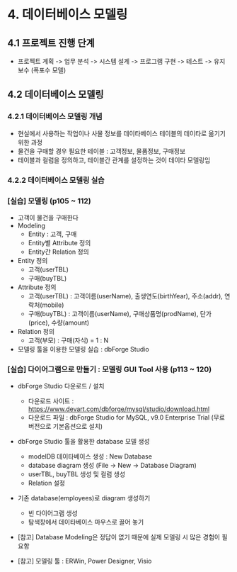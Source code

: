 # 4. 데이터베이스 모델링

## 4.1 프로젝트 진행 단계

* 프로젝트 계획 -> 업무 분석 -> 시스템 설계 -> 프로그램 구현 -> 테스트 -> 유지보수 (폭포수 모델)



## 4.2 데이터베이스 모델링

### 4.2.1 데이터베이스 모델링 개념

* 현실에서 사용하는 작업이나 사물 정보를 데이타베이스 테이블의 데이타로 옮기기 위한 과정
* 물건을 구매할 경우 필요한 테이블 : 고객정보, 물품정보, 구매정보
* 테이블과 컬럼을 정의하고, 테이블간 관계를 설정하는 것이 데이타 모델링임



### 4.2.2 데이터베이스 모델링 실습

### [실습] 모델링 (p105 ~ 112)

* 고객이 물건을 구매한다
* Modeling
  * Entity : 고객, 구매
  * Entity별 Attribute 정의
  * Entity간 Relation 정의
* Entity 정의
  * 고객(userTBL)
  * 구매(buyTBL)
* Attribute 정의
  * 고객(userTBL) : 고객이름(userName), 출생연도(birthYear), 주소(addr), 연락처(mobile)
  * 구매(buyTBL) : 고객이름(userName), 구매상품명(prodName), 단가(price), 수량(amount)
* Relation 정의
  * 고객(부모) : 구매(자식) = 1 : N
* 모델링 툴을 이용한 모델링 실습 : dbForge Studio

### [실습] 다이어그램으로 만들기 : 모델링 GUI Tool 사용 (p113 ~ 120)

* dbForge Studio 다운로드 / 설치
  * 다운로드 사이트 : https://www.devart.com/dbforge/mysql/studio/download.html
  * 다운로드 파일 : dbForge Studio for MySQL, v9.0 Enterprise Trial (무료 버전으로 기본옵션으로 설치)

* dbForge Studio 툴을 활용한 database 모델 생성
  * modelDB 데이타베이스 생성 : New Database
  * database diagram 생성 (File -> New -> Database Diagram)
  * userTBL, buyTBL 생성 및 컬럼 생성
  * Relation 설정

* 기존 database(employees)로 diagram 생성하기
  * 빈 다이어그램 생성
  * 탐색창에서 데이타베이스 마우스로 끌어 놓기

* [참고] Database Modeling은 정답이 없기 때문에  실제 모델링 시 많은 경험이 필요함
* [참고] 모델링 툴 : ERWin, Power Designer, Visio